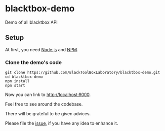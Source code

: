 # blacktbox-demo

Demo of all blacktbox API

## Setup

At first, you need [Node.js](https://nodejs.org/en/) and [NPM](https://www.npmjs.com).

### Clone the demo's code

    git clone https://github.com/BlackToolBoxLaboratory/blacktbox-demo.git
    cd blacktbox-demo
    npm install
    npm start

Now you can link to [http://localhost:9000](http://localhost:9000).

Feel free to see around the codebase.

There will be grateful to be given advices. 

Please file the [issue](https://github.com/BlackToolBoxLaboratory/blacktbox-demo/issues), if you have any idea to enhance it.                                      